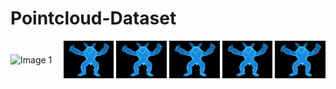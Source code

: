 # Pointcloud-Dataset
<div style="display: flex; justify-content: space-between; align-items: center; flex-wrap: wrap;">

<img src="" alt="Image 1" style="width: 16%;"/>
<img src="https://github.com/LixiangZhao98/asset/blob/master/Project/PointCloud-Visualization-Tool/pic/Armadillo_ply.png" alt="Image 2" style="width: 16%;"/>
<img src="https://github.com/LixiangZhao98/asset/blob/master/Project/PointCloud-Visualization-Tool/pic/Armadillo_ply.png" alt="Image 3" style="width: 16%;"/>
<img src="https://github.com/LixiangZhao98/asset/blob/master/Project/PointCloud-Visualization-Tool/pic/Armadillo_ply.png" alt="Image 4" style="width: 16%;"/>
<img src="https://github.com/LixiangZhao98/asset/blob/master/Project/PointCloud-Visualization-Tool/pic/Armadillo_ply.png" alt="Image 5" style="width: 16%;"/>
<img src="https://github.com/LixiangZhao98/asset/blob/master/Project/PointCloud-Visualization-Tool/pic/Armadillo_ply.png" alt="Image 6" style="width: 16%;"/>

</div>



